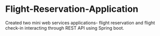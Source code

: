 # Flight-Reservation-Application
Created two mini web services applications- flight reservation and flight check-in interacting through REST API using Spring boot.

